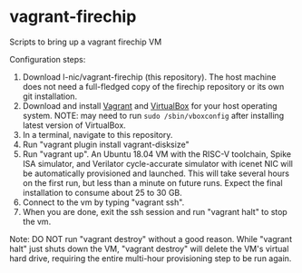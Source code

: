 # vagrant-firechip
Scripts to bring up a vagrant firechip VM

Configuration steps:
1. Download l-nic/vagrant-firechip (this repository). The host machine does not need a
   full-fledged copy of the firechip repository or its own git installation.
2. Download and install [Vagrant](https://www.vagrantup.com/downloads.html) and [VirtualBox](https://www.virtualbox.org/wiki/Linux_Downloads) for your host operating system.
   NOTE: may need to run `sudo /sbin/vboxconfig` after installing latest version of VirtualBox.
3. In a terminal, navigate to this repository.
4. Run "vagrant plugin install vagrant-disksize"
4. Run "vagrant up". An Ubuntu 18.04 VM with the RISC-V toolchain, Spike ISA
   simulator, and Verilator cycle-accurate simulator with icenet NIC will
   be automatically provisioned and launched. This will take several hours
   on the first run, but less than a minute on future runs. Expect the final
   installation to consume about 25 to 30 GB.
5. Connect to the vm by typing "vagrant ssh".
6. When you are done, exit the ssh session and run "vagrant halt" to stop the vm.

Note: DO NOT run "vagrant destroy" without a good reason. While "vagrant halt"
just shuts down the VM, "vagrant destroy" will delete the VM's virtual hard drive,
requiring the entire multi-hour provisioning step to be run again.
